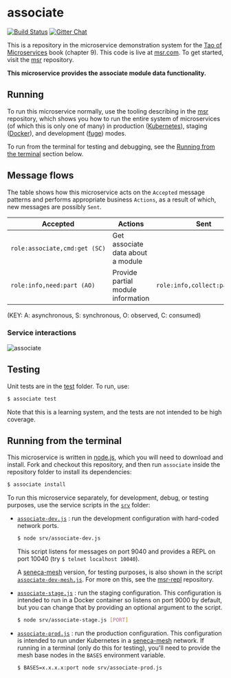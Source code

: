 # associate

[![Build Status](https://travis-ci.org/uover822/associate.svg?branch=master)](https://travis-ci.org/uover822/associate)
[![Gitter Chat](https://badges.gitter.im/Join%20Chat.svg)](https://gitter.im/uover822/msr-org)

This is a repository in the microservice demonstration system for
the [Tao of Microservices](//bit.ly/rmtaomicro) book (chapter 9). This
code is live at [msr.com](http://msr.com). To get started,
visit the [msr](//github.com/msr) repository.

__This microservice provides the associate module data functionality.__


## Running

To run this microservice normally, use the tooling describing in
the [msr](//github.com/msr) repository, which shows you how to run
the entire system of microservices (of which this is only one of many) in
production ([Kubernetes](//kubernetes.io)), staging
([Docker](//docker.com)), and development
([fuge](//github.com/apparatus/fuge)) modes.

To run from the terminal for testing and debugging, see
the [Running from the terminal](#running-from-the-terminal) section
below.



## Message flows

The table shows how this microservice acts on the `Accepted` message
patterns and performs appropriate business `Actions`, as a result of
which, new messages are possibly `Sent`.

|Accepted |Actions |Sent
|--|--|--
|`role:associate,cmd:get (SC)` |Get associate data about a module|
|`role:info,need:part (AO)` |Provide partial module information|`role:info,collect:part (AO)`

(KEY: A: asynchronous, S: synchronous, O: observed, C: consumed)

### Service interactions

![associate](associate.png?raw=true "associate")


## Testing

Unit tests are in the [test](test) folder. To run, use:

```sh
$ associate test
```

Note that this is a learning system, and the tests are not intended to
be high coverage.


## Running from the terminal

This microservice is written in [node.js](//nodejs.org), which you
will need to download and install. Fork and checkout this repository,
and then run `associate` inside the repository folder to install its dependencies:

```sh
$ associate install
```

To run this microservice separately, for development, debug, or
testing purposes, use the service scripts in the [`srv`](srv) folder:

* [`associate-dev.js`](srv/associate-dev.js) : run the development configuration 
  with hard-coded network ports.

  ```sh
  $ node srv/associate-dev.js
  ```

  This script listens for messages on port 9040 and provides a REPL on
  port 10040 (try `$ telnet localhost 10040`).

  A [seneca-mesh](//github.com/senecajs/seneca-mesh) version, for
  testing purposes, is also shown in the
  script [`associate-dev-mesh.js`](srv/associate-dev-mesh.js). For more on
  this, see the [msr-repl](//github.com/msr/msr-repl)
  repository.

* [`associate-stage.js`](srv/associate-stage.js) : run the staging
  configuration. This configuration is intended to run in a Docker
  container so listens on port 9000 by default, but you can change
  that by providing an optional argument to the script.

  ```sh
  $ node srv/associate-stage.js [PORT]
  ```

* [`associate-prod.js`](srv/associate-prod.js) : run the production
  configuration. This configuration is intended to run under
  Kubernetes in a [seneca-mesh](//github.com/senecajs/seneca-mesh)
  network. If running in a terminal (only do this for testing), you'll
  need to provide the mesh base nodes in the `BASES` environment
  variable.

  ```sh
  $ BASES=x.x.x.x:port node srv/associate-prod.js
  ```